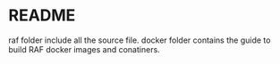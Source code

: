 # README
raf folder include all the source file. docker folder contains the guide to build RAF docker images and conatiners.

